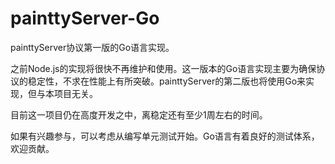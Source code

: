 painttyServer-Go
================

painttyServer协议第一版的Go语言实现。

之前Node.js的实现将很快不再维护和使用。这一版本的Go语言实现主要为确保协议的稳定性，不求在性能上有所突破。painttyServer的第二版也将使用Go来实现，但与本项目无关。

目前这一项目仍在高度开发之中，离稳定还有至少1周左右的时间。

如果有兴趣参与，可以考虑从编写单元测试开始。Go语言有着良好的测试体系，欢迎贡献。
